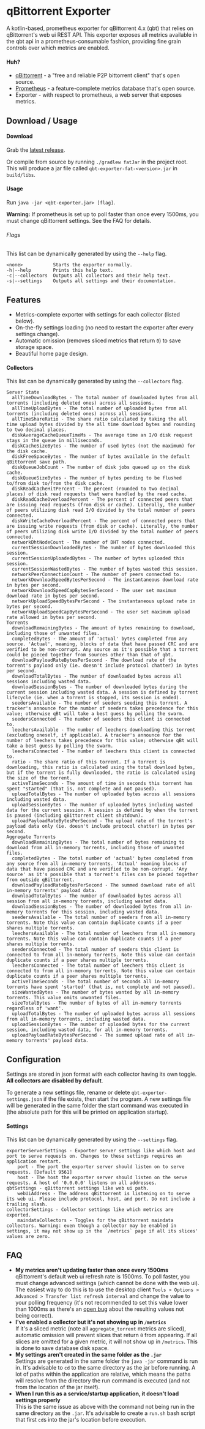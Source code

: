 # qBittorrent Exporter
A kotlin-based, prometheus exporter for qBittorrent 4.x (qbt) that relies on qBittorrent's web ui
REST API. This exporter exposes all metrics available in the qbt api in a prometheus-consumable
fashion, providing fine grain controls over which metrics are enabled.

#### Huh?
 - [qBittorrent](https://www.qbittorrent.org/) - a "free and reliable P2P bittorrent client" that's
   open source.
 - [Prometheus](https://prometheus.io/) - a feature-complete metrics database that's open source.
 - Exporter - with respect to prometheus, a web server that exposes metrics.

## Download / Usage
#### Download
Grab the [latest release](https://github.com/fru1tstand/qbittorrent-exporter/releases).

Or compile from source by running `./gradlew fatJar` in the project root. This will produce a jar
file called `qbt-exporter-fat-<version>.jar` in `build/libs`.

#### Usage
Run `java -jar <qbt-exporter.jar> [flag]`.

**Warning:** If prometheus is set up to poll faster than once every 1500ms, you must change
qBittorrent settings. See the FAQ for details.

###### Flags
This list can be dynamically generated by using the `--help` flag.

```
<none>           Starts the exporter normally.
-h|--help        Prints this help text.
-c|--collectors  Outputs all collectors and their help text.
-s|--settings    Outputs all settings and their documentation.
```

## Features
 + Metrics-complete exporter with settings for each collector (listed below).
 + On-the-fly settings loading (no need to restart the exporter after every settings change).
 + Automatic omission (removes sliced metrics that return `0`) to save storage space.
 + Beautiful home page design.

#### Collectors
This list can be dynamically generated by using the `--collectors` flag.

```
Server State
  allTimeDownloadBytes - The total number of downloaded bytes from all torrents (including deleted ones) across all sessions.
  allTimeUploadBytes - The total number of uploaded bytes from all torrents (including deleted ones) across all sessions.
  allTimeShareRatio - The share ratio calculated by taking the all time upload bytes divided by the all time download bytes and rounding to two decimal places.
  diskAverageCacheQueueTimeMs - The average time an I/O disk request stays in the queue in milliseconds.
  diskCacheSizeBytes - The number of used bytes (not the maximum) for the disk cache.
  diskFreeSpaceBytes - The number of bytes available in the default qBittorrent save path.
  diskQueueJobCount - The number of disk jobs queued up on the disk cache.
  diskQueueSizeBytes - The number of bytes pending to be flushed to/from disk to/from the disk cache.
  diskReadCacheHitPercent - The percent (rounded to two decimal places) of disk read requests that were handled by the read cache.
  diskReadCacheOverloadPercent - The percent of connected peers that are issuing read requests (from disk or cache). Literally, the number of peers utilizing disk read I/O divided by the total number of peers connected.
  diskWriteCacheOverloadPercent - The percent of connected peers that are issuing write requests (from disk or cache). Literally, the number of peers utilizing disk write I/O divided by the total number of peers connected.
  networkDhtNodeCount - The number of DHT nodes connected.
  currentSessionDownloadedBytes - The number of bytes downloaded this session.
  currentSessionUploadedBytes - The number of bytes uploaded this session.
  currentSessionWastedBytes - The number of bytes wasted this session.
  networkPeerConnectionCount - The number of peers connected to.
  networkDownloadSpeedBytesPerSecond - The instantaneous download rate in bytes per second.
  networkDownloadSpeedCapBytesSerSecond - The user set maximum download rate in bytes per second.
  networkUploadSpeedBytesPerSecond - The instantaneous upload rate in bytes per second.
  networkUploadSpeedCapBytesPerSecond - The user set maximum upload rate allowed in bytes per second.
Torrents
  downloadRemainingBytes - The amount of bytes remaining to download, including those of unwanted files.
  completedBytes - The amount of 'actual' bytes completed from any source. 'Actual', meaning, blocks of data that have passed CRC and are verified to be non-corrupt. Any source as it's possible that a torrent could be pieced together from sources other than that of qbt.
  downloadPayloadRateBytesPerSecond - The download rate of the torrent's payload only (ie. doesn't include protocol chatter) in bytes per second.
  downloadTotalBytes - The number of downloaded bytes across all sessions including wasted data.
  downloadSessionBytes - The number of downloaded bytes during the current session including wasted data. A session is defined by torrent lifecycle (ie. when a torrent is stopped, its session is ended).
  seedersAvailable - The number of seeders seeding this torrent. A tracker's announce for the number of seeders takes precedence for this value; otherwise qBt will take a best guess by polling the swarm.
  seedersConnected - The number of seeders this client is connected to.
  leechersAvailable - The number of leechers downloading this torrent (excluding oneself, if applicable). A tracker's announce for the number of leechers takes precedence for this value; otherwise qBt will take a best guess by polling the swarm.
  leechersConnected - The number of leechers this client is connected to.
  ratio - The share ratio of this torrent. If a torrent is downloading, this ratio is calculated using the total download bytes, but if the torrent is fully downloaded, the ratio is calculated using the size of the torrent.
  activeTimeSeconds - The amount of time in seconds this torrent has spent "started" (that is, not complete and not paused).
  uploadTotalBytes - The number of uploaded bytes across all sessions including wasted data.
  uploadSessionBytes - The number of uploaded bytes including wasted data for the current session. A session is defined by when the torrent is paused (including qBittorrent client shutdown).
  uploadPayloadRateBytesPerSecond - The upload rate of the torrent's payload data only (ie. doesn't include protocol chatter) in bytes per second.
Aggregate Torrents
  downloadRemainingBytes - The total number of bytes remaining to download from all in-memory torrents, including those of unwanted files.
  completedBytes - The total number of 'actual' bytes completed from any source from all in-memory torrents. 'Actual' meaning blocks of data that have passed CRC and are verified to be non-corrupt. 'Any source' as it's possible that a torrent's files can be pieced together from outside qBittorrent.
  downloadPayloadRateBytesPerSecond - The summed download rate of all in-memory torrents' payload data.
  downloadTotalBytes - The number of downloaded bytes across all session from all in-memory torrents, including wasted data.
  downloadSessionBytes - The number of downloaded bytes from all in-memory torrents for this session, including wasted data.
  seedersAvailable - The total number of seeders from all in-memory torrents. Note this value can contain duplicate counts if a peer shares multiple torrents.
  leechersAvailable - The total number of leechers from all in-memory torrents. Note this value can contain duplicate counts if a peer shares multiple torrents.
  seedersConnected - The total number of seeders this client is connected to from all in-memory torrents. Note this value can contain duplicate counts if a peer shares multiple torrents.
  leechersConnected - The total number of leechers this client is connected to from all in-memory torrents. Note this value can contain duplicate counts if a peer shares multiple torrents.
  activeTimeSeconds - The total number of seconds all in-memory torrents have spent 'started' (that is, not complete and not paused).
  sizeWantedBytes - The number of bytes wanted by all in-memory torrents. This value omits unwanted files.
  sizeTotalBytes - The number of bytes of all in-memory torrents regardless of 'want'.
  uploadTotalBytes - The number of uploaded bytes across all sessions from all in-memory torrents, including wasted data.
  uploadSessionBytes - The number of uploaded bytes for the current session, including wasted data, for all in-memory torrents.
  uploadPayloadRateBytesPerSecond - The summed upload rate of all in-memory torrents' payload data.
```

## Configuration
Settings are stored in json format with each collector having its own toggle. **All collectors are
disabled by default**.

To generate a new settings file, rename or delete `qbt-exporter-settings.json` if the file exists,
then start the program. A new settings file will be generated in the same folder the start command
was executed in (the absolute path for this will be printed on application startup).

#### Settings
This list can be dynamically generated by using the `--settings` flag.

```
exporterServerSettings - Exporter server settings like which host and port to serve requests on. Changes to these settings requires an application restart.
    port - The port the exporter server should listen on to serve requests. [Default 9561]
    host - The host the exporter server should listen on the serve requests. A host of '0.0.0.0' listens on all addresses.
qbtSettings - qBittorrent settings like web ui path.
    webUiAddress - The address qBittorrent is listening on to serve its web ui. Please include protocol, host, and port. Do not include a trailing slash.
collectorSettings - Collector settings like which metrics are exported.
    maindataCollectors - Toggles for the qBittorrent maindata collectors. Warning: even though a collector may be enabled in settings, it may not show up in the `/metrics` page if all its slices' values are zero.
```

## FAQ
 + **My metrics aren't updating faster than once every 1500ms**  
   qBittorrent's default web ui refresh rate is 1500ms. To poll faster, you must change advanced
   settings (which cannot be done with the web ui). The easiest way to do this is to use the desktop
   client `Tools > Options > Advanced > Transfer list refresh interval` and change the value to
   your polling frequency (it's not recommended to set this value lower than 1000ms as there's an
   [open bug](https://github.com/qbittorrent/qBittorrent/issues/8346) about the resulting values not
   being correct).
 + **I've enabled a collector but it's not showing up in `/metrics`**  
   If it's a sliced metric (note all `aggregate_torrent` metrics are sliced), automatic omission
   will prevent slices that return `0` from appearing. If all slices are omitted for a given metric,
   it will not show up in `/metrics`. This is done to save database disk space.
 + **My settings aren't created in the same folder as the `.jar`**  
   Settings are generated in the same folder the `java -jar` command is run in. It's advisable to
   `cd` to the same directory as the jar before running. A lot of paths within the application are
   relative, which means the paths will resolve from the directory the run command is executed (and
   not from the location of the jar itself).
 + **When I run this as a service/startup application, it doesn't load settings properly**  
   This is the same issue as above with the command not being run in the same directory as the
   `.jar`. It's advisable to create a `run.sh` bash script that first `cd`s into the jar's location
   before execution.

